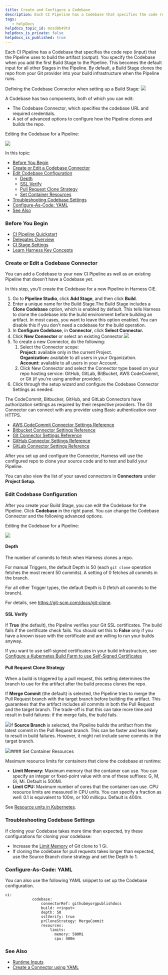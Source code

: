 ```yaml
---
title: Create and Configure a Codebase
description: Each CI Pipeline has a Codebase that specifies the code repo (input) that the Pipeline uses to build the artifact (output). You specify the Codebase when you add the first Build Stage to the Pipeline…
tags: 
   - helpDocs
helpdocs_topic_id: mozd8b49td
helpdocs_is_private: false
helpdocs_is_published: true
---
```


Each CI Pipeline has a Codebase that specifies the code repo (input) that the Pipeline uses to build the artifact (output). You specify the Codebase when you add the first Build Stage to the Pipeline. This becomes the default input for all other Stages in the Pipeline. By default, a Build Stage clones the repo from your Git provider into your build infrastructure when the Pipeline runs.


Defining the Codebase Connector when setting up a Build Stage:
![](./static/create-and-configure-a-codebase-00.png)

A Codebase has two components, both of which you can edit:

* The Codebase Connector, which specifies the codebase URL and required credentials.
* A set of advanced options to configure how the Pipeline clones and builds the repo.


Editing the Codebase for a Pipeline:

![](./static/create-and-configure-a-codebase-01.png)

In this topic:

* [Before You Begin](https://ngdocs.harness.io/article/mozd8b49td-create-and-configure-a-codebase#undefined)
* [Create or Edit a Codebase Connector](https://ngdocs.harness.io/article/mozd8b49td-create-and-configure-a-codebase#create_or_edit_a_codebase_connector)
* [Edit Codebase Configuration](https://ngdocs.harness.io/article/mozd8b49td-create-and-configure-a-codebase#edit_codebase_configuration)
	+ [Depth](https://ngdocs.harness.io/article/mozd8b49td-create-and-configure-a-codebase#depth)
	+ [SSL Verify](https://ngdocs.harness.io/article/mozd8b49td-create-and-configure-a-codebase#ssl_verify)
	+ [Pull Request Clone Strategy](https://ngdocs.harness.io/article/mozd8b49td-create-and-configure-a-codebase#pull_request_clone_strategy)
	+ [Set Container Resources](https://ngdocs.harness.io/article/mozd8b49td-create-and-configure-a-codebase#set_container_resources)
* [Troubleshooting Codebase Settings](https://ngdocs.harness.io/article/mozd8b49td-create-and-configure-a-codebase#troubleshooting_codebase_settings)
* [Configure-As-Code: YAML](https://ngdocs.harness.io/article/mozd8b49td-create-and-configure-a-codebase#configure_as_code_yaml)
* [See Also](https://ngdocs.harness.io/article/mozd8b49td-create-and-configure-a-codebase#see_also)

### Before You Begin

* [CI Pipeline Quickstart](/article/x0d77ktjw8-ci-pipeline-quickstart)
* [Delegates Overview](/article/2k7lnc7lvl-delegates-overview)
* [CI Stage Settings](/article/yn4x8vzw3q-ci-stage-settings)
* [Learn Harness Key Concepts](/article/hv2758ro4e-learn-harness-key-concepts)

### Create or Edit a Codebase Connector

You can add a Codebase to your new CI Pipeline as well as an existing Pipeline that doesn’t have a Codebase yet. 

In this step, you'll create the Codebase for a new Pipeline in Harness CIE.

1. Go to **Pipeline Studio**, click **Add Stage**, and then click **Build**.
2. Enter a unique name for the Build Stage.The Build Stage includes a **Clone Codebase** option, which is enabled by default. This tells Harness to clone the codebase into the build environment before building an artifact. In most cases, you want to leave this option enabled. You can disable this if you don't need a codebase for the build operation.
3. In **Configure Codebase**, in **Connector**, click **Select Connector.**
4. Click **New Connector** or select an existing Connector.![](./static/create-and-configure-a-codebase-02.png)
5. To create a new Connector, do the following:
	1. Select the Connector scope:  
	**Project:** available only in the current Project.  
	**Organization:** available to all users in your Organization.  
	**Account:** available to all users in your Account.
	2. Click New Connector and select the Connector type based on your repo hosting service: GitHub, GitLab, BitBucket, AWS CodeCommit, or Git (if you're using another provider).
6. Click through the setup wizard and configure the Codebase Connector Settings as needed.

The CodeCommit, Bitbucker, GitHub, and GitLab Connectors have authorization settings as required by their respective providers. The Git Connector can connect with any provider using Basic authentication over HTTPS.

* [AWS CodeCommit Connector Settings Reference](/article/jed9he2i45-aws-code-commit-connector-settings-reference)
* [Bitbucket Connector Settings Reference](/article/iz5tucdwyu-bitbucket-connector-settings-reference)
* [Git Connector Settings Reference](/article/tbm2hw6pr6-git-connector-settings-reference)
* [GitHub Connector Settings Reference](/article/v9sigwjlgo-git-hub-connector-settings-reference)
* [GitLab Connector Settings Reference](/article/5abnoghjgo-git-lab-connector-settings-reference)

After you set up and configure the Connector, Harness will use the configured repo to clone your source code and to test and build your Pipeline.

You can also view the list of your saved connectors in **Connectors** under **Project Setup**.

### Edit Codebase Configuration

After you create your Build Stage, you can edit the Codebase for the Pipeline. Click **Codebase** in the right panel. You can change the Codebase Connector and the following advanced options.


Editing the Codebase for a Pipeline:

![](./static/create-and-configure-a-codebase-03.png)

#### Depth

The number of commits to fetch when Harness clones a repo.

For manual Triggers, the default Depth is 50 (each `git clone` operation fetches the most recent 50 commits). A setting of 0 fetches all commits in the branch. 

For all other Trigger types, the default Depth is 0 (fetch all commits to the branch).

For details, see <https://git-scm.com/docs/git-clone>.

#### SSL Verify

If **True** (the default), the Pipeline verifies your Git SSL certificates. The build fails if the certificate check fails. You should set this to **False** only if you have a known issue with the certificate and are willing to run your builds anyway.

If you want to use self-signed certificates in your build infrastructure, see [Configure a Kubernetes Build Farm to use Self-Signed Certificates](/article/e5qkn9atiw-configure-a-kubernetes-build-farm-to-use-self-signed-certificates)

#### Pull Request Clone Strategy

When a build is triggered by a pull request, this setting determines the branch to use for the artifact after the build process clones the repo.

If **Merge Commit** (the default) is selected, the Pipeline tries to merge the Pull Request branch with the target branch before building the artifact. This guarantees that the artifact includes all commits in both the Pull Request and the target branch. The trade-off is that this can take more time and result in build failures: if the merge fails, the build fails.

![](./static/create-and-configure-a-codebase-04.png)If **Source Branch** is selected, the Pipeline builds the artifact from the latest commit in the Pull Request branch. This can be faster and less likely to result in build failures. However, it might not include some commits in the target branch.

![](./static/create-and-configure-a-codebase-05.png)#### Set Container Resources

Maximum resource limits for containers that clone the codebase at runtime:

* **Limit Memory:** Maximum memory that the container can use. You can specify an integer or fixed-point value with one of these suffixes: G, M, Gi, Mi. Default is 500Mi.
* **Limit CPU:** Maximum number of cores that the container can use. CPU resource limits are measured in CPU units. You can specify a fraction as well: 0.1 is equivalent to 100m, or 100 millicpu. Default is 400m.

See [Resource units in Kubernetes](https://kubernetes.io/docs/concepts/configuration/manage-resources-containers/#resource-units-in-kubernetes).

### Troubleshooting Codebase Settings

If cloning your Codebase takes more time than expected, try these configurations for cloning your codebase:

* Increase the [Limit Memory](/article/6vks5ym7sq-edit-a-ci-pipeline-codebase-configuration#limit_memory) of Git clone to 1 Gi.
* If cloning the codebase for pull requests takes longer than expected, use the Source Branch clone strategy and set the Depth to 1.

### Configure-As-Code: YAML

You can also use the following YAML snippet to set up the Codebase configuration.


```
ci:  
            codebase:  
                connectorRef: githubmyorgpublishdocs  
                build: <+input>  
                depth: 50  
                sslVerify: true  
                prCloneStrategy: MergeCommit  
                resources:   
                    limits:  
                      memory: 500Mi  
                      cpu: 400m                              
```
### See Also

* [Runtime Inputs](https://ngdocs.harness.io/article/f6yobn7iq0-runtime-inputs)
* [Create a Connector using YAML](/article/m0awmzipdp-create-a-connector-using-yaml)

